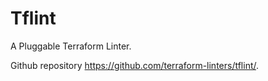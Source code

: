 # Tflint

A Pluggable Terraform Linter.

Github repository https://github.com/terraform-linters/tflint/.
